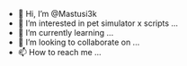 - 👋 Hi, I’m @Mastusi3k
- 👀 I’m interested in pet simulator x scripts ...
- 🌱 I’m currently learning ...
- 💞️ I’m looking to collaborate on ...
- 📫 How to reach me ...

<!---
Mastusi3k/Mastusi3k is a ✨ special ✨ repository because its `README.md` (this file) appears on your GitHub profile.
You can click the Preview link to take a look at your changes.
--->
